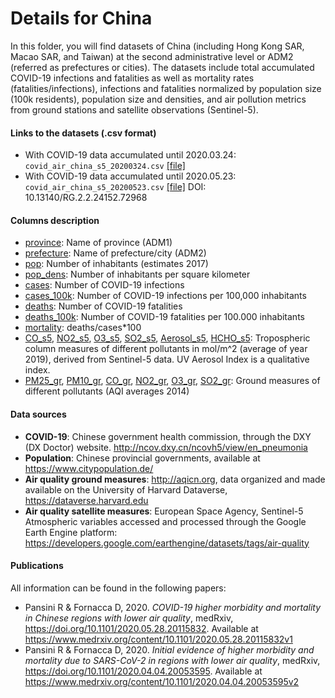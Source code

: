 # Details for China
In this folder, you will find datasets of China (including Hong Kong SAR, Macao SAR, and Taiwan) at the second administrative level or ADM2 (referred as prefectures or cities).
The datasets include total accumulated COVID-19 infections and fatalities as well as mortality rates (fatalities/infections), infections and fatalities normalized by population size (100k residents), population size and densities, and air pollution metrics from ground stations and satellite observations (Sentinel-5).

#### Links to the datasets (.csv format)
- With COVID-19 data accumulated until 2020.03.24: `covid_air_china_s5_20200324.csv` [[file]](covid_air_china_s5_20200324.csv)
- With COVID-19 data accumulated until 2020.05.23: `covid_air_china_s5_20200523.csv` [[file]](covid_air_china_s5_20200523.csv) DOI: 10.13140/RG.2.2.24152.72968
    
#### Columns description
- <ins>province</ins>: Name of province (ADM1)
- <ins>prefecture</ins>: Name of prefecture/city (ADM2)
- <ins>pop</ins>: Number of inhabitants (estimates 2017)
- <ins>pop_dens</ins>: Number of inhabitants per square kilometer
- <ins>cases</ins>: Number of COVID-19 infections
- <ins>cases_100k</ins>: Number of COVID-19 infections per 100,000 inhabitants
- <ins>deaths</ins>: Number of COVID-19 fatalities
- <ins>deaths_100k</ins>: Number of COVID-19 fatalities per 100.000 inhabitants
- <ins>mortality</ins>: deaths/cases*100
- <ins>CO_s5</ins>, <ins>NO2_s5</ins>, <ins>O3_s5</ins>, <ins>SO2_s5</ins>, <ins>Aerosol_s5</ins>, <ins>HCHO_s5</ins>: Tropospheric column measures of different pollutants in mol/m^2 (average of year 2019), derived from Sentinel-5 data. UV Aerosol Index is a qualitative index.
- <ins>PM25_gr</ins>, <ins>PM10_gr</ins>, <ins>CO_gr</ins>, <ins>NO2_gr</ins>, <ins>O3_gr</ins>, <ins>SO2_gr</ins>: Ground measures of different pollutants (AQI averages 2014)

#### Data sources
- **COVID-19**: Chinese government health commission, through the DXY (DX Doctor) website. http://ncov.dxy.cn/ncovh5/view/en_pneumonia
- **Population**: Chinese provincial governments, available at https://www.citypopulation.de/
- **Air quality ground measures**: http://aqicn.org, data organized and made available on the University of Harvard Dataverse, https://dataverse.harvard.edu
- **Air quality satellite measures**: European Space Agency, Sentinel-5 Atmospheric variables accessed and processed through the Google Earth Engine platform: https://developers.google.com/earthengine/datasets/tags/air-quality

#### Publications
All information can be found in the following papers:
- Pansini R & Fornacca D, 2020. _COVID-19 higher morbidity and mortality in Chinese regions with lower air quality_, medRxiv, https://doi.org/10.1101/2020.05.28.20115832. Available at https://www.medrxiv.org/content/10.1101/2020.05.28.20115832v1
- Pansini R & Fornacca D, 2020. _Initial evidence of higher morbidity and mortality due to SARS-CoV-2 in regions with lower air quality_, medRxiv, https://doi.org/10.1101/2020.04.04.20053595. Available at https://www.medrxiv.org/content/10.1101/2020.04.04.20053595v2
